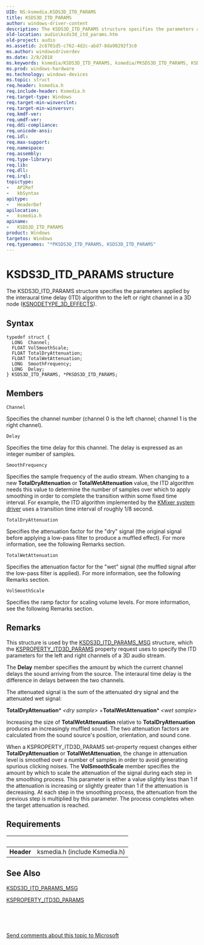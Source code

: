 ```yaml
---
UID: NS:ksmedia.KSDS3D_ITD_PARAMS
title: KSDS3D_ITD_PARAMS
author: windows-driver-content
description: The KSDS3D_ITD_PARAMS structure specifies the parameters applied by the interaural time delay (ITD) algorithm to the left or right channel in a 3D node (KSNODETYPE_3D_EFFECTS).
old-location: audio\ksds3d_itd_params.htm
old-project: audio
ms.assetid: 2c8701d5-c762-4d2c-abd7-8da90292f3c0
ms.author: windowsdriverdev
ms.date: 2/8/2018
ms.keywords: ksmedia/KSDS3D_ITD_PARAMS, ksmedia/PKSDS3D_ITD_PARAMS, KSDS3D_ITD_PARAMS structure [Audio Devices], PKSDS3D_ITD_PARAMS, aud-prop_169748c9-f538-47d2-ae3c-ae34cca26f00.xml, audio.ksds3d_itd_params, *PKSDS3D_ITD_PARAMS, PKSDS3D_ITD_PARAMS structure pointer [Audio Devices], KSDS3D_ITD_PARAMS
ms.prod: windows-hardware
ms.technology: windows-devices
ms.topic: struct
req.header: ksmedia.h
req.include-header: Ksmedia.h
req.target-type: Windows
req.target-min-winverclnt: 
req.target-min-winversvr: 
req.kmdf-ver: 
req.umdf-ver: 
req.ddi-compliance: 
req.unicode-ansi: 
req.idl: 
req.max-support: 
req.namespace: 
req.assembly: 
req.type-library: 
req.lib: 
req.dll: 
req.irql: 
topictype:
-	APIRef
-	kbSyntax
apitype:
-	HeaderDef
apilocation:
-	ksmedia.h
apiname:
-	KSDS3D_ITD_PARAMS
product: Windows
targetos: Windows
req.typenames: "*PKSDS3D_ITD_PARAMS, KSDS3D_ITD_PARAMS"
---
```


# KSDS3D_ITD_PARAMS structure
The KSDS3D_ITD_PARAMS structure specifies the parameters applied by the interaural time delay (ITD) algorithm to the left or right channel in a 3D node (<a href="https://msdn.microsoft.com/library/windows/hardware/ff537148">KSNODETYPE_3D_EFFECTS</a>).

## Syntax
````
typedef struct {
  LONG  Channel;
  FLOAT VolSmoothScale;
  FLOAT TotalDryAttenuation;
  FLOAT TotalWetAttenuation;
  LONG  SmoothFrequency;
  LONG  Delay;
} KSDS3D_ITD_PARAMS, *PKSDS3D_ITD_PARAMS;
````

## Members


`Channel`

Specifies the channel number (channel 0 is the left channel; channel 1 is the right channel).

`Delay`

Specifies the time delay for this channel. The delay is expressed as an integer number of samples.

`SmoothFrequency`

Specifies the sample frequency of the audio stream. When changing to a new <b>TotalDryAttenuation</b> or <b>TotalWetAttenuation</b> value, the ITD algorithm needs this value to determine the number of samples over which to apply smoothing in order to complete the transition within some fixed time interval. For example, the ITD algorithm implemented by the <a href="https://msdn.microsoft.com/827997e2-6f07-4635-ac35-4ad026b82eae">KMixer system driver</a> uses a transition time interval of roughly 1/8 second.

`TotalDryAttenuation`

Specifies the attenuation factor for the "dry" signal (the original signal before applying a low-pass filter to produce a muffled effect). For more information, see the following Remarks section.

`TotalWetAttenuation`

Specifies the attenuation factor for the "wet" signal (the muffled signal after the low-pass filter is applied). For more information, see the following Remarks section.

`VolSmoothScale`

Specifies the ramp factor for scaling volume levels. For more information, see the following Remarks section.

## Remarks
This structure is used by the <a href="..\ksmedia\ns-ksmedia-ksds3d_itd_params_msg.md">KSDS3D_ITD_PARAMS_MSG</a> structure, which the <a href="https://msdn.microsoft.com/library/windows/hardware/ff537358">KSPROPERTY_ITD3D_PARAMS</a> property request uses to specify the ITD parameters for the left and right channels of a 3D audio stream.

The <b>Delay</b> member specifies the amount by which the current channel delays the sound arriving from the source. The interaural time delay is the difference in delays between the two channels.

The attenuated signal is the sum of the attenuated dry signal and the attenuated wet signal:

<b>TotalDryAttenuation</b>*
    <i>&lt;dry sample&gt;</i>
    +<b>TotalWetAttenuation</b>*
    <i>&lt;wet sample&gt;</i>

Increasing the size of <b>TotalWetAttenuation</b> relative to <b>TotalDryAttenuation</b> produces an increasingly muffled sound. The two attenuation factors are calculated from the sound source's position, orientation, and sound cone.

When a KSPROPERTY_ITD3D_PARAMS set-property request changes either <b>TotalDryAttenuation</b> or <b>TotalWetAttenuation</b>, the change in attenuation level is smoothed over a number of samples in order to avoid generating spurious clicking noises. The <b>VolSmoothScale</b> member specifies the amount by which to scale the attenuation of the signal during each step in the smoothing process. This parameter is either a value slightly less than 1 if the attenuation is increasing or slightly greater than 1 if the attenuation is decreasing. At each step in the smoothing process, the attenuation from the previous step is multiplied by this parameter. The process completes when the target attenuation is reached.

## Requirements
| &nbsp; | &nbsp; |
| ---- |:---- |
| **Header** | ksmedia.h (include Ksmedia.h) |

## See Also

<a href="..\ksmedia\ns-ksmedia-ksds3d_itd_params_msg.md">KSDS3D_ITD_PARAMS_MSG</a>



<a href="https://msdn.microsoft.com/library/windows/hardware/ff537358">KSPROPERTY_ITD3D_PARAMS</a>



 

 

<a href="mailto:wsddocfb@microsoft.com?subject=Documentation%20feedback [audio\audio]:%20KSDS3D_ITD_PARAMS structure%20 RELEASE:%20(2/8/2018)&amp;body=%0A%0APRIVACY STATEMENT%0A%0AWe use your feedback to improve the documentation. We don't use your email address for any other purpose, and we'll remove your email address from our system after the issue that you're reporting is fixed. While we're working to fix this issue, we might send you an email message to ask for more info. Later, we might also send you an email message to let you know that we've addressed your feedback.%0A%0AFor more info about Microsoft's privacy policy, see http://privacy.microsoft.com/en-us/default.aspx." title="Send comments about this topic to Microsoft">Send comments about this topic to Microsoft</a>
